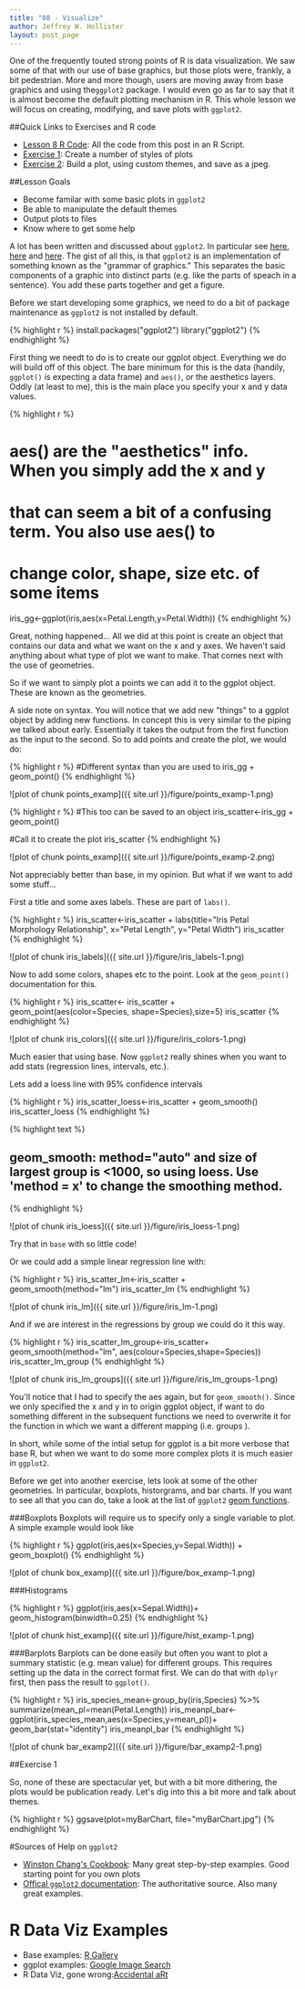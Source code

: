 ```yaml
---
title: "08 - Visualize"
author: Jeffrey W. Hollister
layout: post_page
---
```




One of the frequently touted strong points of R is data visualization.  We saw some of that with our use of base graphics, but those plots were, frankly, a bit pedestrian.  More and more though, users are moving away from base graphics and using the`ggplot2` package.  I would even go as far to say that it is almost become the default plotting mechanism in R.  This whole lesson we will focus on creating, modifying, and save plots with `ggplot2`.

##Quick Links to Exercises and R code
- [Lesson 8 R Code](/gedr/rmd_posts/2015-01-14-08-Visualize.R): All the code from this post in an R Script.
- [Exercise 1](#exercise-1): Create a number of styles of plots
- [Exercise 2](#exercise-2): Build a plot, using custom themes, and save as a jpeg.

##Lesson Goals
- Become familar with some basic plots in `ggplot2`
- Be able to manipulate the default themes
- Output plots to files
- Know where to get some help

A lot has been written and discussed about `ggplot2`.  In particular see [here](http://ggplot2.org/), [here](http://docs.ggplot2.org/current/) and [here](https://github.com/karthikram/ggplot-lecture).  The gist of all this, is that `ggplot2` is an implementation of something known as the "grammar of graphics."  This separates the basic components of a graphic into distinct parts (e.g. like the parts of speach in a sentence).  You add these parts together and get a figure.

Before we start developing some graphics, we need to do a bit of package maintenance as `ggplot2` is not installed by default.


{% highlight r %}
install.packages("ggplot2")
library("ggplot2")
{% endhighlight %}

First thing we needt to do is to create our ggplot object.  Everything we do will build off of this object.  The bare minimum for this is the data (handily, `ggplot()` is expecting a data frame) and `aes()`, or the aesthetics layers.  Oddly (at least to me), this is the main place you specify your x and y data values.


{% highlight r %}
# aes() are the "aesthetics" info.  When you simply add the x and y
# that can seem a bit of a confusing term.  You also use aes() to 
# change color, shape, size etc. of some items 
iris_gg<-ggplot(iris,aes(x=Petal.Length,y=Petal.Width))
{% endhighlight %}

Great, nothing happened...  All we did at this point is create an object that contains our data and what we want on the x and y axes.  We haven't said anything about what type of plot we want to make.  That comes next with the use of geometries.  

So if we want to simply plot a points we can add it to the ggplot object.  These are known as the geometries.  

A side note on syntax.  You will notice that we add new "things" to a ggplot object by adding new functions.  In concept this is very similar to the piping we talked about early.  Essentially it takes the output from the first function as the input to the second.  So to add points and create the plot, we would do:


{% highlight r %}
#Different syntax than you are used to
iris_gg + 
  geom_point()
{% endhighlight %}

![plot of chunk points_examp]({{ site.url }}/figure/points_examp-1.png) 

{% highlight r %}
#This too can be saved to an object
iris_scatter<-iris_gg +
                geom_point()

#Call it to create the plot
iris_scatter
{% endhighlight %}

![plot of chunk points_examp]({{ site.url }}/figure/points_examp-2.png) 

Not appreciably better than base, in my opinion.  But what if we want to add some stuff...

First a title and some axes labels.  These are part of `labs()`.


{% highlight r %}
iris_scatter<-iris_scatter +
                labs(title="Iris Petal Morphology Relationship",
                     x="Petal Length", y="Petal Width")
iris_scatter
{% endhighlight %}

![plot of chunk iris_labels]({{ site.url }}/figure/iris_labels-1.png) 

Now to add some colors, shapes etc to the point.  Look at the `geom_point()` documentation for this.


{% highlight r %}
iris_scatter<- iris_scatter +
                geom_point(aes(color=Species, shape=Species),size=5)
iris_scatter
{% endhighlight %}

![plot of chunk iris_colors]({{ site.url }}/figure/iris_colors-1.png) 

Much easier that using base.  Now `ggplot2` really shines when you want to add stats (regression lines, intervals, etc.). 

Lets add a loess line with 95% confidence intervals


{% highlight r %}
iris_scatter_loess<-iris_scatter +
                geom_smooth()
iris_scatter_loess
{% endhighlight %}



{% highlight text %}
## geom_smooth: method="auto" and size of largest group is <1000, so using loess. Use 'method = x' to change the smoothing method.
{% endhighlight %}

![plot of chunk iris_loess]({{ site.url }}/figure/iris_loess-1.png) 

Try that in `base` with so little code!

Or we could add a simple linear regression line with:


{% highlight r %}
iris_scatter_lm<-iris_scatter +
                  geom_smooth(method="lm")
iris_scatter_lm
{% endhighlight %}

![plot of chunk iris_lm]({{ site.url }}/figure/iris_lm-1.png) 

And if we are interest in the regressions by group we could do it this way.


{% highlight r %}
iris_scatter_lm_group<-iris_scatter+
                        geom_smooth(method="lm", 
                                    aes(colour=Species,shape=Species))
iris_scatter_lm_group
{% endhighlight %}

![plot of chunk iris_lm_groups]({{ site.url }}/figure/iris_lm_groups-1.png) 

You'll notice that I had to specify the aes again, but for `geom_smooth()`.  Since we only specified the x and y in to origin ggplot object, if want to do something different in the subsequent functions we need to overwrite it for the function in which we want a different mapping (i.e. groups ).

In short, while some of the intial setup for ggplot is a bit more verbose that base R, but when we want to do some more complex plots it is much easier in `ggplot2`.  

Before we get into another exercise, lets look at some of the other geometries.  In particular, boxplots, historgrams, and bar charts.  If you want to see all that you can do, take a look at the list of `ggplot2` [geom functions](http://docs.ggplot2.org/0.9.3.1/index.html).


###Boxplots
Boxplots will require us to specify only a single variable to plot.  A simple example would look like 


{% highlight r %}
ggplot(iris,aes(x=Species,y=Sepal.Width)) +
  geom_boxplot()
{% endhighlight %}

![plot of chunk box_examp]({{ site.url }}/figure/box_examp-1.png) 

###Histograms


{% highlight r %}
ggplot(iris,aes(x=Sepal.Width))+
  geom_histogram(binwidth=0.25)
{% endhighlight %}

![plot of chunk hist_examp]({{ site.url }}/figure/hist_examp-1.png) 

###Barplots
Barplots can be done easily but often you want to plot a summary statistic (e.g. mean value) for different groups.  This requires setting up the data in the correct format first.  We can do that with `dplyr` first, then pass the result to `ggplot()`.


{% highlight r %}
iris_species_mean<-group_by(iris,Species) %>%
                    summarize(mean_pl=mean(Petal.Length))
iris_meanpl_bar<-ggplot(iris_species_mean,aes(x=Species,y=mean_pl))+
  geom_bar(stat="identity")
iris_meanpl_bar
{% endhighlight %}

![plot of chunk bar_examp2]({{ site.url }}/figure/bar_examp2-1.png) 

##Exercise 1


So, none of these are spectacular yet, but with a bit more dithering, the plots would be publication ready.  Let's dig into this a bit more and talk about themes.




{% highlight r %}
ggsave(plot=myBarChart,
       file="myBarChart.jpg")
{% endhighlight %}

#Sources of Help on `ggplot2`
- [Winston Chang's Cookbook](http://www.cookbook-r.com/Graphs/): Many great step-by-step examples.  Good starting point for you own plots
- [Offical `ggplot2` documentation](http://docs.ggplot2.org/current/): The authoritative source.  Also many great examples.

# R Data Viz Examples

- Base examples: [R Gallery]()
- ggplot examples: [Google Image Search](http://goo.gl/P0q2Lx)
- R Data Viz, gone wrong:[Accidental aRt](http://accidental-art.tumblr.com) 

